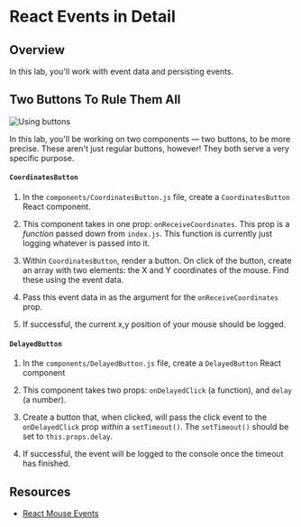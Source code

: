# React Events in Detail

## Overview

In this lab, you'll work with event data and persisting events.

## Two Buttons To Rule Them All

![Using buttons](https://media.giphy.com/media/HraQGUYyPxDz2/giphy.gif)

In this lab, you'll be working on two components — two buttons, to be more
precise. These aren't just regular buttons, however! They both serve a very
specific purpose.

#### `CoordinatesButton`

1. In the `components/CoordinatesButton.js` file, create a `CoordinatesButton` React component.

2. This component takes in one prop: `onReceiveCoordinates`. This prop is a
_function_ passed down from `index.js`. This function is currently just logging
whatever is passed into it.

3. Within `CoordinatesButton`, render a button. On click of the button,
create an array with two elements: the X and Y coordinates of the mouse. Find
these using the event data.

4. Pass this event data in as the argument for the `onReceiveCoordinates` prop.

5. If successful, the current x,y position of your mouse should be logged.

#### `DelayedButton`

1. In the `components/DelayedButton.js` file, create a `DelayedButton` React component

2. This component takes two props: `onDelayedClick` (a function), and `delay` (a
number).

3. Create a button that, when clicked, will pass the click event to the
`onDelayedClick` prop _within_ a `setTimeout()`. The `setTimeout()`
should be set to `this.props.delay`.

4. If successful, the event will be logged to the console once the timeout has finished.

## Resources

- [React Mouse Events](https://facebook.github.io/react/docs/events.html#mouse-events)
